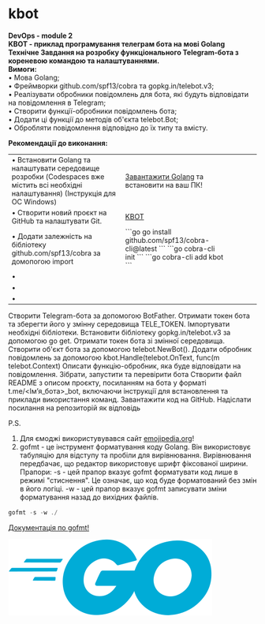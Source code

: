 # kbot
<b>DevOps - module 2</b><br>
<b>KBOT - приклад програмування телеграм бота на мові Golang</b><br>
<b>Технічне Завдання на розробку функціонального Telegram-бота з кореневою командою та налаштуваннями.</b><br>
<b>Вимоги:</b><br>
&bull; Мова Golang;<br>
&bull; Фреймворки github.com/spf13/cobra та gopkg.in/telebot.v3;<br>
&bull; Реалізувати обробники повідомлень для бота, які будуть відповідати на повідомлення в Telegram;<br>
&bull; Створити функції-обробники повідомлень бота;<br>
&bull; Додати ці функції до методів об'єкта telebot.Bot;<br>
&bull; Обробляти повідомлення відповідно до їх типу та вмісту.<br>

<b>Рекомендації до виконання:</b><br>

<table>
    <tr>
        <td>&bull; Встановити Golang та налаштувати середовище розробки (Codespaces вже містить всі необхідні налаштування) (Інструкція для OC Windows)</td>
        <td><a href="https://go.dev/doc/install">Завантажити Golang</a> та встановити на ваш ПК!</td>
        <td><a href=""></a></td>
        <td><a href=""></a></td>
        <td><a href=""></a></td>
        <td><a href=""></a></td>
    </tr>
    <tr>
        <td>&bull; Створити новий проєкт на GitHub та налаштувати Git.</td>
        <td><a href="https://github.com/AlbertRipak/kbot">KBOT</a></td>
    </tr>
    <tr>
        <td>&bull; Додати залежність на бібліотеку github.com/spf13/cobra за домопогою import</td>
        <td>```go 
                go install github.com/spf13/cobra-cli@latest 
            ```
            ```go 
                cobra-cli init
            ```        
            ```go 
                cobra-cli add kbot
            ```        
</td>
    </tr>
    <tr>
        <td>&bull; </td>
        <td><a href=""></a></td>
    </tr>
    <tr>
        <td>&bull; </td>
        <td><a href=""></a></td>
    </tr>
    <tr>
        <td>&bull; </td>
        <td><a href=""></a></td>
    </tr>
</table>


Створити Telegram-бота за допомогою BotFather.
Отримати токен бота та зберегти його у змінну середовища TELE_TOKEN.
Імпортувати необхідні бібліотеки.
Встановити бібліотеку gopkg.in/telebot.v3 за допомогою go get.
Отримати токен бота зі змінної середовища.
Створити об'єкт бота за допомогою telebot.NewBot().
Додати обробник повідомлень за допомогою kbot.Handle(telebot.OnText, func(m telebot.Context)
Описати функцію-обробник, яка буде відповідати на повідомлення.
Зібрати, запустити та перевірити бота
Створити файл README з описом проєкту, посиланням на бота у форматі t.me/<Імʼя_бота>_bot, включаючи інструкції для встановлення та приклади використання команд.
Завантажити код на GitHub.
Надіслати посилання на репозиторій як відповідь


P.S.
1. Для ємоджі використувувався сайт <a href="https://emojipedia.org/">emojipedia.org</a>!
2. gofmt - це інструмент форматування коду Golang. Він використовує табуляцію для відступу та пробіли для вирівнювання. Вирівнювання передбачає, що редактор використовує шрифт фіксованої ширини.
Прапори:
-s - цей прапор вказує gofmt форматувати код лише в режимі "стиснення". Це означає, що код буде форматований без змін в його логіці.
-w - цей прапор вказує gofmt записувати зміни форматування назад до вихідних файлів.

```go
gofmt -s -w ./
```

<a href="https://pkg.go.dev/cmd/gofmt">Документація по gofmt!</a>

<a href="https://go.dev/">![Image](./data/go-blue.svg)</a>